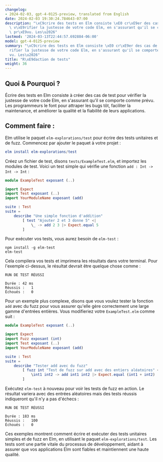 ```yaml
---
changelog:
- 2024-02-03, gpt-4-0125-preview, translated from English
date: 2024-02-03 19:30:24.784643-07:00
description: "\xC9crire des tests en Elm consiste \xE0 cr\xE9er des cas de test pour\
  \ v\xE9rifier la justesse de votre code Elm, en s'assurant qu'il se comporte comme\
  \ pr\xE9vu. Les\u2026"
lastmod: '2024-03-13T22:44:57.692884-06:00'
model: gpt-4-0125-preview
summary: "\xC9crire des tests en Elm consiste \xE0 cr\xE9er des cas de test pour v\xE9\
  rifier la justesse de votre code Elm, en s'assurant qu'il se comporte comme pr\xE9\
  vu. Les\u2026"
title: "R\xE9daction de tests"
weight: 36
---
```


## Quoi & Pourquoi ?

Écrire des tests en Elm consiste à créer des cas de test pour vérifier la justesse de votre code Elm, en s'assurant qu'il se comporte comme prévu. Les programmeurs le font pour attraper les bugs tôt, faciliter la maintenance, et améliorer la qualité et la fiabilité de leurs applications.

## Comment faire :

Elm utilise le paquet `elm-explorations/test` pour écrire des tests unitaires et de fuzz. Commencez par ajouter le paquet à votre projet :

```elm
elm install elm-explorations/test
```

Créez un fichier de test, disons `tests/ExampleTest.elm`, et importez les modules de test. Voici un test simple qui vérifie une fonction `add : Int -> Int -> Int` :

```elm
module ExampleTest exposant (..)

import Expect
import Test exposant (..)
import YourModuleName exposant (add)

suite : Test
suite =
    describe "Une simple fonction d'addition"
        [ test "Ajouter 2 et 3 donne 5" <| 
            \_ -> add 2 3 |> Expect.equal 5
        ]

```

Pour exécuter vos tests, vous aurez besoin de `elm-test` :

```shell
npm install -g elm-test
elm-test
```

Cela compilera vos tests et imprimera les résultats dans votre terminal. Pour l'exemple ci-dessus, le résultat devrait être quelque chose comme :

```
RUN DE TEST RÉUSSI

Durée : 42 ms
Réussis :   1
Échoués :   0
```

Pour un exemple plus complexe, disons que vous voulez tester la fonction `add` avec du fuzz pour vous assurer qu'elle gère correctement une large gamme d'entrées entières. Vous modifieriez votre `ExampleTest.elm` comme suit :

```elm
module ExampleTest exposant (..)

import Expect
import Fuzz exposant (int)
import Test exposant (..)
import YourModuleName exposant (add)

suite : Test
suite =
    describe "Tester add avec du fuzz"
        [ fuzz int "Test de fuzz sur add avec des entiers aléatoires" <| 
            \int1 int2 -> add int1 int2 |> Expect.equal (int1 + int2)
        ]
```

Exécutez `elm-test` à nouveau pour voir les tests de fuzz en action. Le résultat variera avec des entrées aléatoires mais des tests réussis indiqueront qu'il n'y a pas d'échecs :

```
RUN DE TEST RÉUSSI

Durée : 183 ms
Réussis :   100
Échoués :   0
``` 

Ces exemples montrent comment écrire et exécuter des tests unitaires simples et de fuzz en Elm, en utilisant le paquet `elm-explorations/test`. Les tests sont une partie vitale du processus de développement, aidant à assurer que vos applications Elm sont fiables et maintiennent une haute qualité.
